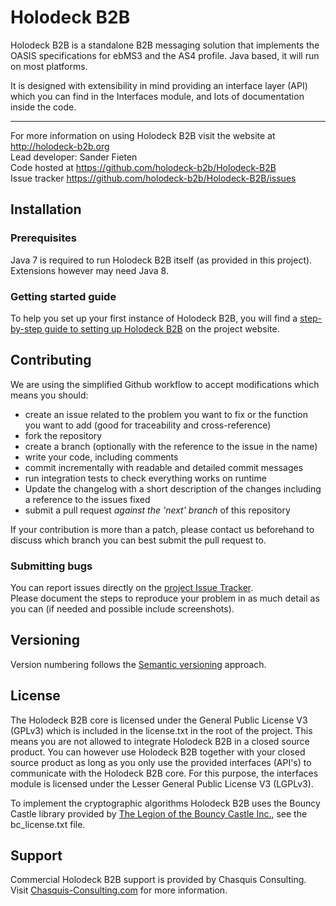 # Holodeck B2B
Holodeck B2B is a standalone B2B messaging solution that implements the OASIS specifications for ebMS3 and the AS4 profile. Java based, it will run on most platforms. 

It is designed with extensibility in mind providing an interface layer (API) which you can find in the Interfaces module, and lots of documentation inside the code. 

__________________
For more information on using Holodeck B2B visit the website at http://holodeck-b2b.org  
Lead developer: Sander Fieten  
Code hosted at https://github.com/holodeck-b2b/Holodeck-B2B  
Issue tracker https://github.com/holodeck-b2b/Holodeck-B2B/issues  

## Installation
### Prerequisites
Java 7 is required to run Holodeck B2B itself (as provided in this project). Extensions however may need Java 8. 

### Getting started guide
To help you set up your first instance of Holodeck B2B, you will find a [step-by-step guide to setting up Holodeck B2B](http://holodeck-b2b.org/documentation/getting-started/) on the project website.

## Contributing
We are using the simplified Github workflow to accept modifications which means you should:
* create an issue related to the problem you want to fix or the function you want to add (good for traceability and cross-reference)
* fork the repository
* create a branch (optionally with the reference to the issue in the name)
* write your code, including comments 
* commit incrementally with readable and detailed commit messages
* run integration tests to check everything works on runtime
* Update the changelog with a short description of the changes including a reference to the issues fixed
* submit a pull request *against the 'next' branch* of this repository

If your contribution is more than a patch, please contact us beforehand to discuss which branch you can best submit the pull request to.

### Submitting bugs
You can report issues directly on the [project Issue Tracker](https://github.com/holodeck-b2b/Holodeck-B2B/issues).  
Please document the steps to reproduce your problem in as much detail as you can (if needed and possible include screenshots).

## Versioning
Version numbering follows the [Semantic versioning](http://semver.org/) approach.

## License
The Holodeck B2B core is licensed under the General Public License V3 (GPLv3) which is included in the license.txt in the root of the project.
This means you are not allowed to integrate Holodeck B2B in a closed source product. You can however use Holodeck B2B together with your closed source product as long as you only use the provided interfaces (API's) to communicate with the Holodeck B2B core. 
For this purpose, the interfaces module is licensed under the Lesser General Public License V3 (LGPLv3).

To implement the cryptographic algorithms Holodeck B2B uses the Bouncy Castle library provided by [The Legion of the Bouncy Castle Inc.](http://www.bouncycastle.org), see the bc_license.txt file.

## Support
Commercial Holodeck B2B support is provided by Chasquis Consulting. Visit [Chasquis-Consulting.com](http://chasquis-consulting.com/holodeck-b2b-support/) for more information.
